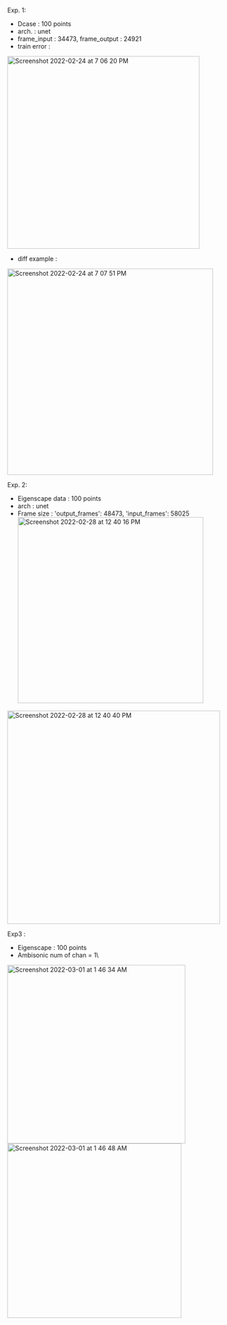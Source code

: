 
Exp. 1:
- Dcase : 100 points
- arch. : unet 
- frame_input : 34473, frame_output : 24921
- train error :
<img width="437" alt="Screenshot 2022-02-24 at 7 06 20 PM" src="https://user-images.githubusercontent.com/31805612/155628353-55e770e5-8c95-407a-b749-b507625cd134.png">

- diff example :
 <img width="468" alt="Screenshot 2022-02-24 at 7 07 51 PM" src="https://user-images.githubusercontent.com/31805612/155628389-52198425-b211-43de-b9d6-feb7623b0cf7.png">

Exp. 2:
- Eigenscape data : 100 points
- arch : unet
- Frame size : 'output_frames': 48473, 'input_frames': 58025\
  <img width="422" alt="Screenshot 2022-02-28 at 12 40 16 PM" src="https://user-images.githubusercontent.com/31805612/156076192-669618bb-13e5-4ccb-93bf-bffdcc4dcae0.png">
 <img width="484" alt="Screenshot 2022-02-28 at 12 40 40 PM" src="https://user-images.githubusercontent.com/31805612/156076210-90e0bb00-bc38-441e-bd3a-f0d8fd417f89.png">

Exp3 :
- Eigenscape : 100 points
- Ambisonic num of chan = 1\
<img width="405" alt="Screenshot 2022-03-01 at 1 46 34 AM" src="https://user-images.githubusercontent.com/31805612/156119267-13b87474-5242-4efb-9dbc-d148cb4f162d.png">
<img width="396" alt="Screenshot 2022-03-01 at 1 46 48 AM" src="https://user-images.githubusercontent.com/31805612/156119360-52cff7ad-724a-48ac-ba08-b84b6f43bc2e.png">
